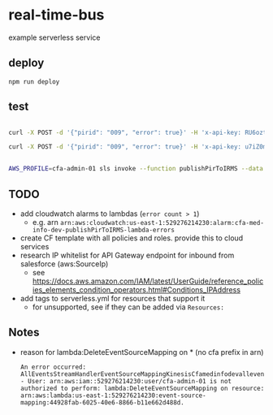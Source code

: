 # real-time-bus

example serverless service

## deploy

`npm run deploy`

## test

```sh

curl -X POST -d '{"pirid": "009", "error": true}' -H 'x-api-key: RU6oztDAN66hARe0ytqvx8YjMRUA0muJ61N5kl3F' https://ns6ufafn0c.execute-api.us-east-1.amazonaws.com/dev/pir

curl -X POST -d '{"pirid": "009", "error": true}' -H 'x-api-key: u7iZ0m1n0CYhtLZp1mg43oIk7ESD4IcagzsKMTz9' https://v4i808e7hk.execute-api.us-east-1.amazonaws.com/dev/pir


AWS_PROFILE=cfa-admin-01 sls invoke --function publishPirToIRMS --data '{"error": true, "data": "forced error"}' --type Event

```

## TODO

* add cloudwatch alarms to lambdas (`error count > 1`)
    * e.g. arn `arn:aws:cloudwatch:us-east-1:529276214230:alarm:cfa-med-info-dev-publishPirToIRMS-lambda-errors`
* create CF template with all policies and roles. provide this to cloud services
* research IP whitelist for API Gateway endpoint for inbound from salesforce (aws:SourceIp)
    * see <https://docs.aws.amazon.com/IAM/latest/UserGuide/reference_policies_elements_condition_operators.html#Conditions_IPAddress>
* add tags to serverless.yml for resources that support it
    * for unsupported, see if they can be added via `Resources:`


## Notes

* reason for lambda:DeleteEventSourceMapping on * (no cfa prefix in arn)
    ```
    An error occurred: AllEventsStreamHandlerEventSourceMappingKinesisCfamedinfodevallevents - User: arn:aws:iam::529276214230:user/cfa-admin-01 is not authorized to perform: lambda:DeleteEventSourceMapping on resource: arn:aws:lambda:us-east-1:529276214230:event-source-mapping:44928fab-6025-40e6-8866-b11e662d488d.
    ```